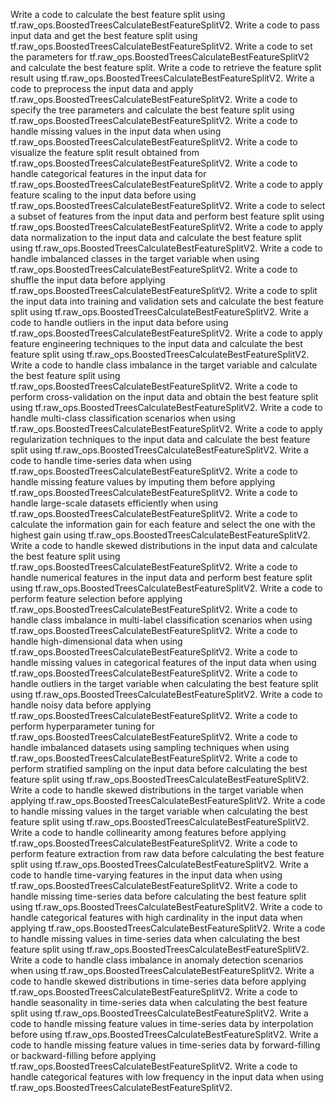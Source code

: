Write a code to calculate the best feature split using tf.raw_ops.BoostedTreesCalculateBestFeatureSplitV2.
Write a code to pass input data and get the best feature split using tf.raw_ops.BoostedTreesCalculateBestFeatureSplitV2.
Write a code to set the parameters for tf.raw_ops.BoostedTreesCalculateBestFeatureSplitV2 and calculate the best feature split.
Write a code to retrieve the feature split result using tf.raw_ops.BoostedTreesCalculateBestFeatureSplitV2.
Write a code to preprocess the input data and apply tf.raw_ops.BoostedTreesCalculateBestFeatureSplitV2.
Write a code to specify the tree parameters and calculate the best feature split using tf.raw_ops.BoostedTreesCalculateBestFeatureSplitV2.
Write a code to handle missing values in the input data when using tf.raw_ops.BoostedTreesCalculateBestFeatureSplitV2.
Write a code to visualize the feature split result obtained from tf.raw_ops.BoostedTreesCalculateBestFeatureSplitV2.
Write a code to handle categorical features in the input data for tf.raw_ops.BoostedTreesCalculateBestFeatureSplitV2.
Write a code to apply feature scaling to the input data before using tf.raw_ops.BoostedTreesCalculateBestFeatureSplitV2.
Write a code to select a subset of features from the input data and perform best feature split using tf.raw_ops.BoostedTreesCalculateBestFeatureSplitV2.
Write a code to apply data normalization to the input data and calculate the best feature split using tf.raw_ops.BoostedTreesCalculateBestFeatureSplitV2.
Write a code to handle imbalanced classes in the target variable when using tf.raw_ops.BoostedTreesCalculateBestFeatureSplitV2.
Write a code to shuffle the input data before applying tf.raw_ops.BoostedTreesCalculateBestFeatureSplitV2.
Write a code to split the input data into training and validation sets and calculate the best feature split using tf.raw_ops.BoostedTreesCalculateBestFeatureSplitV2.
Write a code to handle outliers in the input data before using tf.raw_ops.BoostedTreesCalculateBestFeatureSplitV2.
Write a code to apply feature engineering techniques to the input data and calculate the best feature split using tf.raw_ops.BoostedTreesCalculateBestFeatureSplitV2.
Write a code to handle class imbalance in the target variable and calculate the best feature split using tf.raw_ops.BoostedTreesCalculateBestFeatureSplitV2.
Write a code to perform cross-validation on the input data and obtain the best feature split using tf.raw_ops.BoostedTreesCalculateBestFeatureSplitV2.
Write a code to handle multi-class classification scenarios when using tf.raw_ops.BoostedTreesCalculateBestFeatureSplitV2.
Write a code to apply regularization techniques to the input data and calculate the best feature split using tf.raw_ops.BoostedTreesCalculateBestFeatureSplitV2.
Write a code to handle time-series data when using tf.raw_ops.BoostedTreesCalculateBestFeatureSplitV2.
Write a code to handle missing feature values by imputing them before applying tf.raw_ops.BoostedTreesCalculateBestFeatureSplitV2.
Write a code to handle large-scale datasets efficiently when using tf.raw_ops.BoostedTreesCalculateBestFeatureSplitV2.
Write a code to calculate the information gain for each feature and select the one with the highest gain using tf.raw_ops.BoostedTreesCalculateBestFeatureSplitV2.
Write a code to handle skewed distributions in the input data and calculate the best feature split using tf.raw_ops.BoostedTreesCalculateBestFeatureSplitV2.
Write a code to handle numerical features in the input data and perform best feature split using tf.raw_ops.BoostedTreesCalculateBestFeatureSplitV2.
Write a code to perform feature selection before applying tf.raw_ops.BoostedTreesCalculateBestFeatureSplitV2.
Write a code to handle class imbalance in multi-label classification scenarios when using tf.raw_ops.BoostedTreesCalculateBestFeatureSplitV2.
Write a code to handle high-dimensional data when using tf.raw_ops.BoostedTreesCalculateBestFeatureSplitV2.
Write a code to handle missing values in categorical features of the input data when using tf.raw_ops.BoostedTreesCalculateBestFeatureSplitV2.
Write a code to handle outliers in the target variable when calculating the best feature split using tf.raw_ops.BoostedTreesCalculateBestFeatureSplitV2.
Write a code to handle noisy data before applying tf.raw_ops.BoostedTreesCalculateBestFeatureSplitV2.
Write a code to perform hyperparameter tuning for tf.raw_ops.BoostedTreesCalculateBestFeatureSplitV2.
Write a code to handle imbalanced datasets using sampling techniques when using tf.raw_ops.BoostedTreesCalculateBestFeatureSplitV2.
Write a code to perform stratified sampling on the input data before calculating the best feature split using tf.raw_ops.BoostedTreesCalculateBestFeatureSplitV2.
Write a code to handle skewed distributions in the target variable when applying tf.raw_ops.BoostedTreesCalculateBestFeatureSplitV2.
Write a code to handle missing values in the target variable when calculating the best feature split using tf.raw_ops.BoostedTreesCalculateBestFeatureSplitV2.
Write a code to handle collinearity among features before applying tf.raw_ops.BoostedTreesCalculateBestFeatureSplitV2.
Write a code to perform feature extraction from raw data before calculating the best feature split using tf.raw_ops.BoostedTreesCalculateBestFeatureSplitV2.
Write a code to handle time-varying features in the input data when using tf.raw_ops.BoostedTreesCalculateBestFeatureSplitV2.
Write a code to handle missing time-series data before calculating the best feature split using tf.raw_ops.BoostedTreesCalculateBestFeatureSplitV2.
Write a code to handle categorical features with high cardinality in the input data when applying tf.raw_ops.BoostedTreesCalculateBestFeatureSplitV2.
Write a code to handle missing values in time-series data when calculating the best feature split using tf.raw_ops.BoostedTreesCalculateBestFeatureSplitV2.
Write a code to handle class imbalance in anomaly detection scenarios when using tf.raw_ops.BoostedTreesCalculateBestFeatureSplitV2.
Write a code to handle skewed distributions in time-series data before applying tf.raw_ops.BoostedTreesCalculateBestFeatureSplitV2.
Write a code to handle seasonality in time-series data when calculating the best feature split using tf.raw_ops.BoostedTreesCalculateBestFeatureSplitV2.
Write a code to handle missing feature values in time-series data by interpolation before using tf.raw_ops.BoostedTreesCalculateBestFeatureSplitV2.
Write a code to handle missing feature values in time-series data by forward-filling or backward-filling before applying tf.raw_ops.BoostedTreesCalculateBestFeatureSplitV2.
Write a code to handle categorical features with low frequency in the input data when using tf.raw_ops.BoostedTreesCalculateBestFeatureSplitV2.